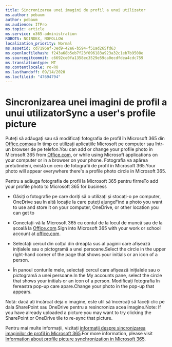 ```yaml
---
title: Sincronizarea unei imagini de profil a unui utilizator
ms.author: pebaum
author: pebaum
ms.audience: ITPro
ms.topic: article
ms.service: o365-administration
ROBOTS: NOINDEX, NOFOLLOW
localization_priority: Normal
ms.assetid: cd7196af-3ed9-42e6-b594-f51ad265fd63
ms.openlocfilehash: f243a68b5eb7f23f096183a923a32c1eb7b9508e
ms.sourcegitcommit: c6692ce0fa1358ec3529e59ca0ecdfdea4cdc759
ms.translationtype: MT
ms.contentlocale: ro-RO
ms.lasthandoff: 09/14/2020
ms.locfileid: "47694794"
---
```

# <a name="sync-a-users-profile-picture"></a><span data-ttu-id="4be4c-102">Sincronizarea unei imagini de profil a unui utilizator</span><span class="sxs-lookup"><span data-stu-id="4be4c-102">Sync a user's profile picture</span></span>

<span data-ttu-id="4be4c-103">Puteți să adăugați sau să modificați fotografia de profil în Microsoft 365 din [Office.com](https://www.office.com)sau în timp ce utilizați aplicațiile Microsoft pe computer sau într-un browser de pe telefon.</span><span class="sxs-lookup"><span data-stu-id="4be4c-103">You can add or change your profile photo in Microsoft 365 from [Office.com](https://www.office.com), or while using Microsoft applications on your computer or in a browser on your phone.</span></span> <span data-ttu-id="4be4c-104">Fotografia va apărea pretutindeni, există un cerc de fotografii de profil în Microsoft 365.</span><span class="sxs-lookup"><span data-stu-id="4be4c-104">Your photo will appear everywhere there's a profile photo circle in Microsoft 365.</span></span>

<span data-ttu-id="4be4c-105">Pentru a adăuga fotografia de profil la Microsoft 365 pentru firme</span><span class="sxs-lookup"><span data-stu-id="4be4c-105">To add your profile photo to Microsoft 365 for business</span></span>

- <span data-ttu-id="4be4c-106">Găsiți o fotografie pe care doriți să o utilizați și stocați-o pe computer, OneDrive sau în altă locație la care puteți ajunge</span><span class="sxs-lookup"><span data-stu-id="4be4c-106">Find a photo you want to use and store it on your computer, OneDrive, or other location you can get to</span></span>

- <span data-ttu-id="4be4c-107">Conectați-vă la Microsoft 365 cu contul de la locul de muncă sau de la școală la [Office.com](https://www.office.com).</span><span class="sxs-lookup"><span data-stu-id="4be4c-107">Sign into Microsoft 365 with your work or school account at [office.com](https://www.office.com).</span></span>

- <span data-ttu-id="4be4c-108">Selectați cercul din colțul din dreapta sus al paginii care afișează inițialele sau o pictogramă a unei persoane.</span><span class="sxs-lookup"><span data-stu-id="4be4c-108">Select the circle in the upper right-hand corner of the page that shows your initials or an icon of a person.</span></span>

- <span data-ttu-id="4be4c-109">În panoul conturile mele, selectați cercul care afișează inițialele sau o pictogramă a unei persoane.</span><span class="sxs-lookup"><span data-stu-id="4be4c-109">In the My accounts pane, select the circle that shows your initials or an icon of a person.</span></span> <span data-ttu-id="4be4c-110">Modificați fotografia în fereastra pop-up care apare.</span><span class="sxs-lookup"><span data-stu-id="4be4c-110">Change your photo in the pop-up that appears.</span></span>

<span data-ttu-id="4be4c-111">Notă: dacă ați încărcat deja o imagine, este util să încercați să faceți clic pe dala SharePoint sau OneDrive pentru a resincroniza acea imagine.</span><span class="sxs-lookup"><span data-stu-id="4be4c-111">Note: If you have already uploaded a picture you may want to try clicking the SharePoint or OneDrive tile to re-sync that picture.</span></span>

<span data-ttu-id="4be4c-112">Pentru mai multe informații, vizitați [informații despre sincronizarea imaginilor de profil în Microsoft 365](https://support.office.com/article/information-about-profile-picture-synchronization-in-office-365-20594d76-d054-4af4-a660-401133e3d48a).</span><span class="sxs-lookup"><span data-stu-id="4be4c-112">For more information, please visit [Information about profile picture synchronization in Microsoft 365](https://support.office.com/article/information-about-profile-picture-synchronization-in-office-365-20594d76-d054-4af4-a660-401133e3d48a).</span></span>
